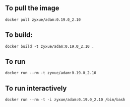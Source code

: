 ## To pull the image

    docker pull zyxue/adam:0.19.0_2.10

## To build:

    docker build -t zyxue/adam:0.19.0_2.10 .

## To run

    docker run --rm -t zyxue/adam:0.19.0_2.10

## To run interactively

    docker run --rm -t -i zyxue/adam:0.19.0_2.10 /bin/bash
